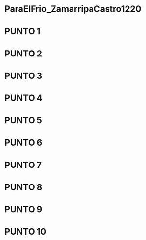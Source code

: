 # ParaElFrio_ZamarripaCastro1220

# PUNTO 1



# PUNTO 2



# PUNTO 3



# PUNTO 4



# PUNTO 5



# PUNTO 6



# PUNTO 7



# PUNTO 8



# PUNTO 9



# PUNTO 10


